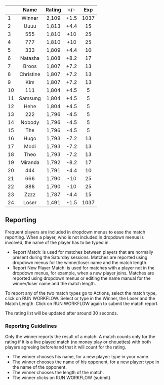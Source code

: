 | |Name|Rating|+/-|Exp|
|-|:--:|:----:|:-:|:-:|
|1|Winner|2,109|+1.5|1037|
|2|Uuuu|1,813|+4.4|15|
|3|555|1,810|+10|25|
|4|777|1,810|+10|25|
|5|333|1,809|+4.4|10|
|6|Natasha|1,808|+8.2|17|
|7|Broos|1,807|+7.2|13|
|8|Christine|1,807|+7.2|13|
|9|Kim|1,807|+7.2|13|
|10|111|1,804|+4.5|5|
|11|Samsung|1,804|+4.5|5|
|12|Hehe|1,804|+4.5|5|
|13|222|1,796|-4.5|5|
|14|Nobody|1,796|-4.5|5|
|15|The|1,796|-4.5|5|
|16|Hugo|1,793|-7.2|13|
|17|Modi|1,793|-7.2|13|
|18|Theo|1,793|-7.2|13|
|19|Miranda|1,792|-8.2|17|
|20|444|1,791|-4.4|10|
|21|666|1,790|-10|25|
|22|888|1,790|-10|25|
|23|Zzzz|1,787|-4.4|15|
|24|Loser|1,491|-1.5|1037|

 

## Reporting

Frequent players are included in dropdown menus to ease the match reporting.
When a player, who is not included in dropdown menus is involved, the name of the player has to be typed in.

- Report Match:  is used for matches between players that are normally present during the Saturday sessions.
Matches are reported using dropdown menus for the winner/loser name and the match length.
- Report New Player Match:  is used for matches with a player not in the dropdown menus, for example, when a new player joins.
Matches are reported using dropdown menus or editing the name manual for the winner/loser name and the match length.

To report any of the two match types go to Actions, select the match type, click on RUN WORKFLOW.
Select or type in the Winner, the Loser and the Match Length.
Click on RUN WORKFLOW again to submit the match report.

The rating list will be updated after around 30 seconds.

### Reporting Guidelines

Only the winner reports the result of a match.
A match counts only for the rating if it is a live played match (no money play or chouettes)
with both players agreeing beforehand that it will count for the rating.

- The winner chooses his name, for a new player: type in your name.
- The winner chooses the name of his opponent, for a new player: type in the name of the opponent.
- The winner chooses the length of the match.
- The winner clicks on RUN WORKFLOW (submit).
